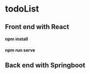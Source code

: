 # todoList

## Front end with React
#### npm install
#### npm run serve

## Back end with Springboot
